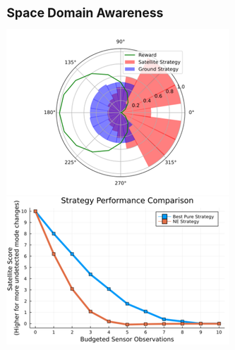 # Space Domain Awareness
<img src="./img/PolarStrategyProfileB7T20.svg">
<img src="./sandbox/exploitability_demo/StrategyPerformanceComparison.svg">
